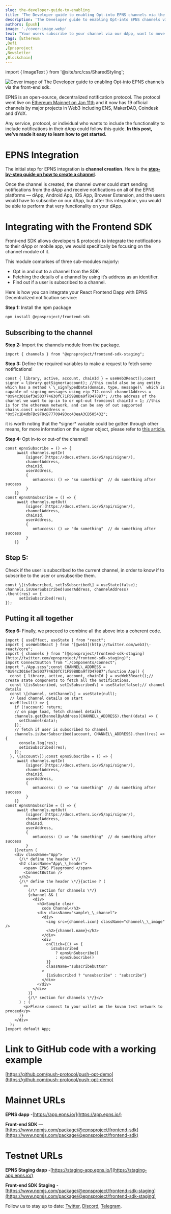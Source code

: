 ```yaml
---
slug: the-developer-guide-to-enabling
title: 'The Developer guide to enabling Opt-into EPNS channels via the front-end sdk.'
description: 'The Developer guide to enabling Opt-into EPNS channels via the front-end sdk.'
authors: [push]
image: './cover-image.webp'
text: "Your users subscribe to your channel via our dApp, want to move this functionality to your dApp? Here’s a definitive guide on how to do it."
tags: [Ethereum
,Defi
,Epnsproject
,Newsletter
,Blockchain]
---
```

import { ImageText } from '@site/src/css/SharedStyling';

![Cover image of The Developer guide to enabling Opt-into EPNS channels via the front-end sdk.](./cover-image.webp)

<!--truncate-->

EPNS is an open-source, decentralized notification protocol. The protocol went live on [Ethereum Mainnet on Jan 11th](https://medium.com/ethereum-push-notification-service/the-epns-mainnet-is-here-470faec0c01) and it now has 19 official channels by major projects in Web3 including ENS, MakerDAO, Coindesk and dYdX.

Any service, protocol, or individual who wants to include the functionality to include notifications in their dApp could follow this guide. **In this post, we’ve made it easy to learn how to get started.**

EPNS Integration
================

The initial step for EPNS integration is **channel creation**. Here is the [**step-by-step guide on how to create a channel**](https://medium.com/ethereum-push-notification-service/getting-started-with-epns-ca2dd7f43329).

Once the channel is created, the channel owner could start sending notifications from the dApp and receive notifications on all of the EPNS platforms — dApp, Android App, iOS App, Browser Extension, and the users would have to subscribe on our dApp, but after this integration, you would be able to perform that very functionality on your dApp.

Integrating with the Frontend SDK
=================================

Front-end SDK allows developers & protocols to integrate the notifications to their dApp or mobile app, we would specifically be focusing on the channel module of it.

This module comprises of three sub-modules majorly:

*   Opt in and out to a channel from the SDK
*   Fetching the details of a channel by using it’s address as an identifier.
*   Find out if a user is subscribed to a channel.

Here is how you can integrate your React Frontend Dapp with EPNS Decentralized notification service:

**Step 1:** Install the npm package

```
npm install @epnsproject/frontend-sdk
```

Subscribing to the channel
--------------------------

**Step 2:** Import the channels module from the package.

```
import { channels } from "@epnsproject/frontend-sdk-staging";
```

**Step 3:** Define the required variables to make a request to fetch some notifications!

```
const { library, active, account, chainId } = useWeb3React();const signer = library.getSigner(account); //this could also be any entity which has a method \`\_signTypedData(domain, type, message)\` which is capable of signing messages using eip 712.const channelAddress = "0x94c3016ef3e503774630fC71F59B8Da9f7D470B7"; //the address of the channel we want to op-in to or opt-out fromconst chainId = 1; //this is for the ethereum network, and can be any of out supported chains.const userAddress = "0x57c1D4dbFBc9F8cB77709493cc43eaA3CD505432";
```

it is worth noting that the \*signer\* variable could be gotten through other means, for more information on the signer object, please refer to [this article.](https://docs.ethers.io/v5/api/signer/#Signer)

**Step 4:** Opt in-to or out-of the channel!

```
const epnsSubscribe = () => {  
     await channels.optIn(  
         [signer](https://docs.ethers.io/v5/api/signer/),  
         channelAddress,  
         chainId,  
         userAddress,  
         {  
            onSuccess: () => "so something"  // do something after success  
         }  
    )}  
const epnsUnSubscribe = () => {  
     await channels.optOut(  
         [signer](https://docs.ethers.io/v5/api/signer/),  
         channelAddress,  
         chainId,  
         userAddress,  
         {  
            onSuccess: () => "do something"  // do something after success  
         }  
    )}
```

Step 5:
-------

Check if the user is subscribed to the current channel, in order to know if to subscribe to the user or unsubscribe them.

```
const \[isSubscribed, setIsSubscribed\] = useState(false);  
channels.isUserSubscribed(userAddress, channelAddress)  
.then((res) => {  
      setIsSubscribed(res);  
});
```

Putting it all together
-----------------------

**Step 6:** Finally, we proceed to combine all the above into a coherent code.

```
import { useEffect, useState } from "react";  
import { useWeb3React } from "[@web3](http://twitter.com/web3)\-react/core";  
import { channels } from "[@epnsproject/frontend-sdk-staging](http://twitter.com/epnsproject/frontend-sdk-staging)";  
import ConnectButton from "./components/connect";  
import "./App.scss";const CHANNEL\_ADDRESS = "0x94c3016ef3e503774630fC71F59B8Da9f7D470B7";function App() {  
  const { library, active, account, chainId } = useWeb3React();// create state components to fetch all the notifications.  
  const \[isSubscribed, setIsSubscribed\] = useState(false);// channel details  
  const \[channel, setChannel\] = useState(null);  
  // load channel details on start  
  useEffect(() => {  
    if (!account) return;  
    // on page load, fetch channel details  
    channels.getChannelByAddress(CHANNEL\_ADDRESS).then((data) => {  
      setChannel(data);  
    });  
    // fetch if user is subscribed to channel  
    channels.isUserSubscribed(account, CHANNEL\_ADDRESS).then((res) => {  
      console.log(res);  
      setIsSubscribed(res);  
    });  
  }, \[account\]);const epnsSubscribe = () => {  
     await channels.optIn(  
         [signer](https://docs.ethers.io/v5/api/signer/),  
         channelAddress,  
         chainId,  
         userAddress,  
         {  
            onSuccess: () => "so something"  // do something after success  
         }  
    )}  
const epnsUnSubscribe = () => {  
     await channels.optOut(  
         [signer](https://docs.ethers.io/v5/api/signer/),  
         channelAddress,  
         chainId,  
         userAddress,  
         {  
            onSuccess: () => "do something"  // do something after success  
         }  
    )}return (  
    <div className="App">  
      {/\* define the header \*/}  
      <h2 className="App\_\_header">  
        <span> EPNS Playground </span>  
        <ConnectButton />  
      </h2>  
      {/\* define the header \*/}{active ? (  
        <>  
          {/\* section for channels \*/}  
          {channel && (  
            <div>  
              <h3>Sample clear  
                code Channel</h3>  
              <div className="sample\_\_channel">  
                <div>  
                  <img src={channel.icon} className="channel\_\_image" />  
                  <h2>{channel.name}</h2>  
                </div>  
                <div  
                  onClick={() => {  
                    isSubscribed  
                      ? epnsUnSubscribe()  
                      : epnsSubscribe()  
                  }}  
                  className="subscribebutton"  
                >  
                  {isSubscribed ? "unsubscribe" : "subscribe"}  
                </div>  
              </div>  
            </div>  
          )}  
          {/\* section for channels \*/}</>  
      ) : (  
        <p>Please connect to your wallet on the kovan test network to proceed</p>  
      )}  
    </div>  
  );  
}export default App;
```

Link to GitHub code with a working example
==========================================

[https://github.com/push-protocol/push-opt-demo](https://github.com/push-protocol/push-opt-demo)

Mainnet URLs
============

**EPNS dapp** -[https://app.epns.io/](https://app.epns.io/)

**Front-end SDK** — [https://www.npmjs.com/package/@epnsproject/frontend-sdk](https://www.npmjs.com/package/@epnsproject/frontend-sdk)

Testnet URLs
============

**EPNS Staging dapp** -[https://staging-app.epns.io/](https://staging-app.epns.io/)

**Front-end SDK Staging** -[https://www.npmjs.com/package/@epnsproject/frontend-sdk-staging](https://www.npmjs.com/package/@epnsproject/frontend-sdk-staging)

Follow us to stay up to date: [Twitter](https://twitter.com/epnsproject), [Discord](https://discord.gg/YVPB99F9W5), [Telegram](https://t.me/epnsproject).
